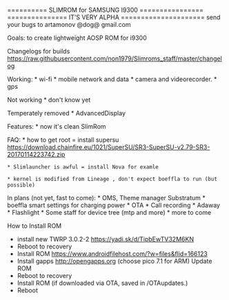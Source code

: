 ========== SLIMROM for SAMSUNG I9300 ================
=============== IT'S VERY ALPHA =====================
send your bugs to artamonov @dog@ gmail.com

Goals: to create lightweight AOSP ROM for i9300

Changelogs for builds https://raw.githubusercontent.com/non1979/Slimroms_staff/master/changelog

Working:
	* wi-fi
	* mobile network and data 
	* camera and videorecorder.
	* gps 
	
Not working 
	* don't know yet
	
Temperately removed 
	* AdvancedDisplay
	
Features:
	* now it's clean SlimRom
	
FAQ:
	* how to get root = install supersu https://download.chainfire.eu/1021/SuperSU/SR3-SuperSU-v2.79-SR3-20170114223742.zip
	
	* Slimlauncher is awful = install Nova for examle 
	
	* kernel is modified from Lineage , don't expect boeffla to run (but possible)
	
In plans (not yet, fast to come):
	* OMS, Theme manager  Substratum
	* boeffla smart settings for charging power
	* OTA
	* Call recording
	* Adaway
	* Flashlight
	* Some staff for device tree (mtp and more)
	* more to come
	
How to Install ROM
- install new TWRP 3.0.2-2 https://yadi.sk/d/TipbEwTV32M6KN
- Reboot to recovery
- Install ROM  https://www.androidfilehost.com/?w=files&flid=166123
- Install gapps http://opengapps.org (choose pico 7.1 for ARM)
Update ROM
- Reboot to recovery
- Install ROM (if downloaded via OTA, saved in /OTAupdates.)
- Reboot
